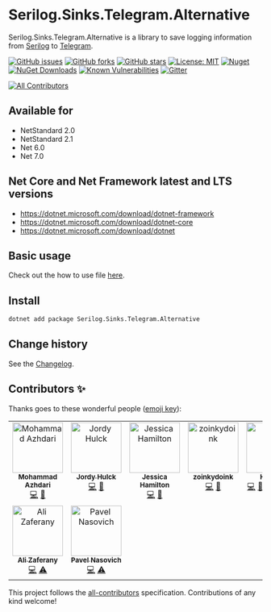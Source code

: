 Serilog.Sinks.Telegram.Alternative
====================================

Serilog.Sinks.Telegram.Alternative is a library to save logging information from [Serilog](https://github.com/serilog/serilog) to [Telegram](https://telegram.org/).

[![GitHub issues](https://img.shields.io/github/issues/serilog-contrib/Serilog.Sinks.Telegram.Alternative.svg)](https://github.com/serilog-contrib/Serilog.Sinks.Telegram.Alternative/issues)
[![GitHub forks](https://img.shields.io/github/forks/serilog-contrib/Serilog.Sinks.Telegram.Alternative.svg)](https://github.com/serilog-contrib/Serilog.Sinks.Telegram.Alternative/network)
[![GitHub stars](https://img.shields.io/github/stars/serilog-contrib/Serilog.Sinks.Telegram.Alternative.svg)](https://github.com/serilog-contrib/Serilog.Sinks.Telegram.Alternative/stargazers)
[![License: MIT](https://img.shields.io/badge/License-MIT-blue.svg)](https://raw.githubusercontent.com/serilog-contrib/Serilog.Sinks.Telegram.Alternative/master/License.txt)
[![Nuget](https://img.shields.io/badge/Serilog.Sinks.Telegram.Alternative-Nuget-brightgreen.svg)](https://www.nuget.org/packages/Serilog.Sinks.Telegram.Alternative/)
[![NuGet Downloads](https://img.shields.io/nuget/dt/Serilog.Sinks.Telegram.Alternative.svg)](https://www.nuget.org/packages/Serilog.Sinks.Telegram.Alternative/)
[![Known Vulnerabilities](https://snyk.io/test/github/serilog-contrib/Serilog.Sinks.Telegram.Alternative/badge.svg)](https://snyk.io/test/github/serilog-contrib/Serilog.Sinks.Telegram.Alternative)
[![Gitter](https://badges.gitter.im/Serilog-Sinks-Telegram/community.svg)](https://gitter.im/Serilog-Sinks-Telegram/community?utm_source=badge&utm_medium=badge&utm_campaign=pr-badge)
<!-- ALL-CONTRIBUTORS-BADGE:START - Do not remove or modify this section -->
[![All Contributors](https://img.shields.io/badge/all_contributors-9-orange.svg?style=flat-square)](#contributors-)
<!-- ALL-CONTRIBUTORS-BADGE:END -->

## Available for
* NetStandard 2.0
* NetStandard 2.1
* Net 6.0
* Net 7.0

## Net Core and Net Framework latest and LTS versions
* https://dotnet.microsoft.com/download/dotnet-framework
* https://dotnet.microsoft.com/download/dotnet-core
* https://dotnet.microsoft.com/download/dotnet

## Basic usage
Check out the how to use file [here](https://github.com/serilog-contrib/Serilog.Sinks.Telegram.Alternative/blob/master/HowToUse.md).

## Install
```bash
dotnet add package Serilog.Sinks.Telegram.Alternative
```

Change history
--------------

See the [Changelog](https://github.com/serilog-contrib/Serilog.Sinks.Telegram.Alternative/blob/master/Changelog.md).

## Contributors ✨

Thanks goes to these wonderful people ([emoji key](https://allcontributors.org/docs/en/emoji-key)):

<!-- ALL-CONTRIBUTORS-LIST:START - Do not remove or modify this section -->
<!-- prettier-ignore-start -->
<!-- markdownlint-disable -->
<table>
  <tbody>
    <tr>
      <td align="center" valign="top" width="14.28%"><a href="http://azhdari.online"><img src="https://avatars.githubusercontent.com/u/410130?v=4?s=100" width="100px;" alt="Mohammad Azhdari"/><br /><sub><b>Mohammad Azhdari</b></sub></a><br /><a href="https://github.com/serilog-contrib/Serilog.Sinks.Telegram.Alternative/commits?author=azhdari" title="Code">💻</a> <a href="https://github.com/serilog-contrib/Serilog.Sinks.Telegram.Alternative/commits?author=azhdari" title="Documentation">📖</a></td>
      <td align="center" valign="top" width="14.28%"><a href="http://JordyHulck.com"><img src="https://avatars.githubusercontent.com/u/3170510?v=4?s=100" width="100px;" alt="Jordy Hulck"/><br /><sub><b>Jordy Hulck</b></sub></a><br /><a href="https://github.com/serilog-contrib/Serilog.Sinks.Telegram.Alternative/commits?author=Megasware128" title="Code">💻</a> <a href="https://github.com/serilog-contrib/Serilog.Sinks.Telegram.Alternative/commits?author=Megasware128" title="Documentation">📖</a></td>
      <td align="center" valign="top" width="14.28%"><a href="https://github.com/jessicah"><img src="https://avatars.githubusercontent.com/u/274082?v=4?s=100" width="100px;" alt="Jessica Hamilton"/><br /><sub><b>Jessica Hamilton</b></sub></a><br /><a href="https://github.com/serilog-contrib/Serilog.Sinks.Telegram.Alternative/commits?author=jessicah" title="Code">💻</a> <a href="https://github.com/serilog-contrib/Serilog.Sinks.Telegram.Alternative/commits?author=jessicah" title="Documentation">📖</a></td>
      <td align="center" valign="top" width="14.28%"><a href="https://github.com/zoinkydoink"><img src="https://avatars.githubusercontent.com/u/15949978?v=4?s=100" width="100px;" alt="zoinkydoink"/><br /><sub><b>zoinkydoink</b></sub></a><br /><a href="https://github.com/serilog-contrib/Serilog.Sinks.Telegram.Alternative/commits?author=zoinkydoink" title="Code">💻</a> <a href="https://github.com/serilog-contrib/Serilog.Sinks.Telegram.Alternative/commits?author=zoinkydoink" title="Documentation">📖</a></td>
      <td align="center" valign="top" width="14.28%"><a href="https://franzhuber23.blogspot.de/"><img src="https://avatars.githubusercontent.com/u/9639361?v=4?s=100" width="100px;" alt="HansM"/><br /><sub><b>HansM</b></sub></a><br /><a href="https://github.com/serilog-contrib/Serilog.Sinks.Telegram.Alternative/commits?author=SeppPenner" title="Code">💻</a> <a href="https://github.com/serilog-contrib/Serilog.Sinks.Telegram.Alternative/commits?author=SeppPenner" title="Documentation">📖</a> <a href="#example-SeppPenner" title="Examples">💡</a> <a href="#maintenance-SeppPenner" title="Maintenance">🚧</a> <a href="#projectManagement-SeppPenner" title="Project Management">📆</a> <a href="https://github.com/serilog-contrib/Serilog.Sinks.Telegram.Alternative/commits?author=SeppPenner" title="Tests">⚠️</a></td>
      <td align="center" valign="top" width="14.28%"><a href="https://github.com/serilog-contrib"><img src="https://avatars.githubusercontent.com/u/78050538?v=4?s=100" width="100px;" alt="Serilog Contrib"/><br /><sub><b>Serilog Contrib</b></sub></a><br /><a href="https://github.com/serilog-contrib/Serilog.Sinks.Telegram.Alternative/commits?author=serilog-contrib" title="Code">💻</a> <a href="https://github.com/serilog-contrib/Serilog.Sinks.Telegram.Alternative/commits?author=serilog-contrib" title="Documentation">📖</a> <a href="#example-serilog-contrib" title="Examples">💡</a> <a href="#maintenance-serilog-contrib" title="Maintenance">🚧</a> <a href="#projectManagement-serilog-contrib" title="Project Management">📆</a> <a href="https://github.com/serilog-contrib/Serilog.Sinks.Telegram.Alternative/commits?author=serilog-contrib" title="Tests">⚠️</a></td>
      <td align="center" valign="top" width="14.28%"><a href="https://fistelmann.de/"><img src="https://avatars.githubusercontent.com/u/5841525?v=4?s=100" width="100px;" alt="Jack"/><br /><sub><b>Jack</b></sub></a><br /><a href="https://github.com/serilog-contrib/Serilog.Sinks.Telegram.Alternative/commits?author=nebula2" title="Code">💻</a> <a href="https://github.com/serilog-contrib/Serilog.Sinks.Telegram.Alternative/commits?author=nebula2" title="Documentation">📖</a></td>
    </tr>
    <tr>
      <td align="center" valign="top" width="14.28%"><a href="https://github.com/Azaferany"><img src="https://avatars.githubusercontent.com/u/63418929?v=4?s=100" width="100px;" alt="Ali Zaferany"/><br /><sub><b>Ali Zaferany</b></sub></a><br /><a href="https://github.com/serilog-contrib/Serilog.Sinks.Telegram.Alternative/commits?author=Azaferany" title="Code">💻</a> <a href="https://github.com/serilog-contrib/Serilog.Sinks.Telegram.Alternative/commits?author=Azaferany" title="Tests">⚠️</a></td>
      <td align="center" valign="top" width="14.28%"><a href="https://forcewake.me/"><img src="https://avatars.githubusercontent.com/u/1325702?v=4?s=100" width="100px;" alt="Pavel Nasovich"/><br /><sub><b>Pavel Nasovich</b></sub></a><br /><a href="https://github.com/serilog-contrib/Serilog.Sinks.Telegram.Alternative/commits?author=forcewake" title="Code">💻</a> <a href="https://github.com/serilog-contrib/Serilog.Sinks.Telegram.Alternative/commits?author=forcewake" title="Tests">⚠️</a></td>
    </tr>
  </tbody>
</table>

<!-- markdownlint-restore -->
<!-- prettier-ignore-end -->

<!-- ALL-CONTRIBUTORS-LIST:END -->

This project follows the [all-contributors](https://github.com/all-contributors/all-contributors) specification. Contributions of any kind welcome!
